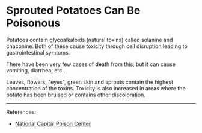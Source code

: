 # Sprouted Potatoes Can Be Poisonous

Potatoes contain glycoalkaloids (natural toxins) called solanine and chaconine.
Both of these cause toxicity through cell disruption leading to gastrointestinal
symtoms. 

There have been very few cases of death from this, but it can cause vomiting,
diarrhea, etc..

Leaves, flowers, "eyes", green skin and sprouts contain the highest concentration
of the toxins. Toxicity is also increased in areas where the potato has been
bruised or contains other discoloration.

---

References: 

- [National Capital Poison Center](https://www.poison.org/articles/are-green-potatoes-safe-to-eat-191)
